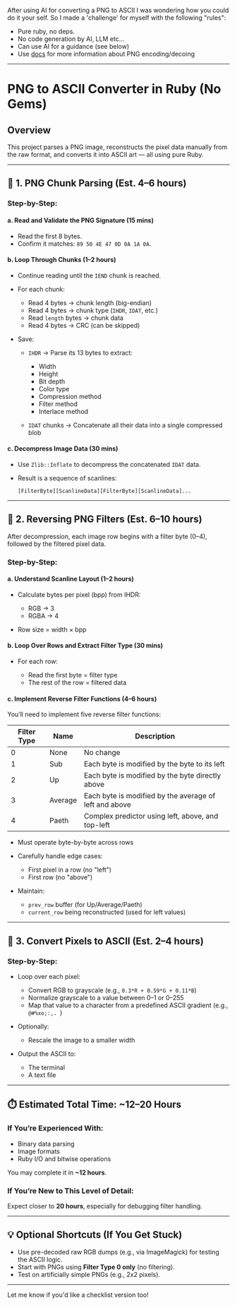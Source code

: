 After using AI for converting a PNG to ASCII I was wondering how you could do it your self. 
So I made a 'challenge' for myself with the following "rules":
- Pure ruby, no deps.
- No code generation by AI, LLM etc...
- Can use AI for a guidance (see below)
- Use [docs](https://www.w3.org/TR/png/#11IHDR) for more information about PNG encoding/decoing

---

# PNG to ASCII Converter in Ruby (No Gems)

## Overview

This project parses a PNG image, reconstructs the pixel data manually from the raw format, and converts it into ASCII art — all using pure Ruby.

---

## 🧩 1. PNG Chunk Parsing (Est. 4–6 hours)

### Step-by-Step:

#### a. Read and Validate the PNG Signature (15 mins)

* Read the first 8 bytes.
* Confirm it matches: `89 50 4E 47 0D 0A 1A 0A`.

#### b. Loop Through Chunks (1–2 hours)

* Continue reading until the `IEND` chunk is reached.

* For each chunk:

  * Read 4 bytes → chunk length (big-endian)
  * Read 4 bytes → chunk type (`IHDR`, `IDAT`, etc.)
  * Read `length` bytes → chunk data
  * Read 4 bytes → CRC (can be skipped)

* Save:

  * `IHDR` → Parse its 13 bytes to extract:

    * Width
    * Height
    * Bit depth
    * Color type
    * Compression method
    * Filter method
    * Interlace method
  * `IDAT` chunks → Concatenate all their data into a single compressed blob

#### c. Decompress Image Data (30 mins)

* Use `Zlib::Inflate` to decompress the concatenated `IDAT` data.
* Result is a sequence of scanlines:

  ```
  [FilterByte][ScanlineData][FilterByte][ScanlineData]...
  ```

---

## 🧪 2. Reversing PNG Filters (Est. 6–10 hours)

After decompression, each image row begins with a filter byte (0–4), followed by the filtered pixel data.

### Step-by-Step:

#### a. Understand Scanline Layout (1–2 hours)

* Calculate bytes per pixel (bpp) from IHDR:

  * RGB → 3
  * RGBA → 4
* Row size = width × bpp

#### b. Loop Over Rows and Extract Filter Type (30 mins)

* For each row:

  * Read the first byte = filter type
  * The rest of the row = filtered data

#### c. Implement Reverse Filter Functions (4–6 hours)

You’ll need to implement five reverse filter functions:

| Filter Type | Name    | Description                                            |
| ----------- | ------- | ------------------------------------------------------ |
| 0           | None    | No change                                              |
| 1           | Sub     | Each byte is modified by the byte to its left          |
| 2           | Up      | Each byte is modified by the byte directly above       |
| 3           | Average | Each byte is modified by the average of left and above |
| 4           | Paeth   | Complex predictor using left, above, and top-left      |

* Must operate byte-by-byte across rows
* Carefully handle edge cases:

  * First pixel in a row (no "left")
  * First row (no "above")
* Maintain:

  * `prev_row` buffer (for Up/Average/Paeth)
  * `current_row` being reconstructed (used for left values)

---

## 🎨 3. Convert Pixels to ASCII (Est. 2–4 hours)

### Step-by-Step:

* Loop over each pixel:

  * Convert RGB to grayscale (e.g., `0.3*R + 0.59*G + 0.11*B`)
  * Normalize grayscale to a value between 0–1 or 0–255
  * Map that value to a character from a predefined ASCII gradient (e.g., `@#%xo;:,. `)
* Optionally:

  * Rescale the image to a smaller width
* Output the ASCII to:

  * The terminal
  * A text file

---

## ⏱️ Estimated Total Time: \~12–20 Hours

### If You’re Experienced With:

* Binary data parsing
* Image formats
* Ruby I/O and bitwise operations

You may complete it in **\~12 hours**.

### If You’re New to This Level of Detail:

Expect closer to **20 hours**, especially for debugging filter handling.

---

## 💡 Optional Shortcuts (If You Get Stuck)

* Use pre-decoded raw RGB dumps (e.g., via ImageMagick) for testing the ASCII logic.
* Start with PNGs using **Filter Type 0 only** (no filtering).
* Test on artificially simple PNGs (e.g., 2x2 pixels).

---

Let me know if you'd like a checklist version too!
